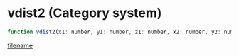 # vdist2 (Category system)

```js
function vdist2(x1: number, y1: number, z1: number, x2: number, y2: number, z2: number): number
```

[filename](vdist2_m.md ':include')